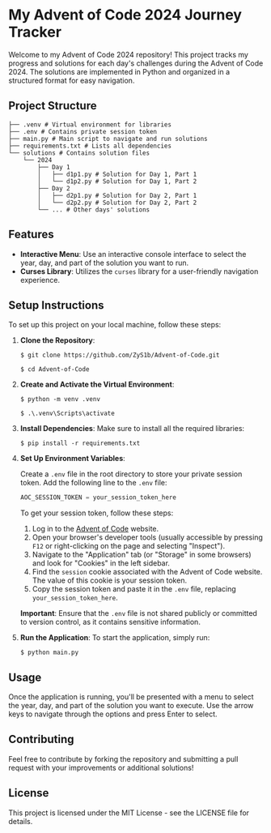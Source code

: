 # My Advent of Code 2024 Journey Tracker

Welcome to my Advent of Code 2024 repository! This project tracks my progress and solutions for each day's challenges during the Advent of Code 2024. The solutions are implemented in Python and organized in a structured format for easy navigation.

## Project Structure
```shell 
├── .venv # Virtual environment for libraries 
├── .env # Contains private session token 
├── main.py # Main script to navigate and run solutions 
├── requirements.txt # Lists all dependencies 
└── solutions # Contains solution files 
    └── 2024 
        ├── Day 1 
        │   ├── d1p1.py # Solution for Day 1, Part 1 
        │   └── d1p2.py # Solution for Day 1, Part 2 
        ├── Day 2 
        │   ├── d2p1.py # Solution for Day 2, Part 1 
        │   └── d2p2.py # Solution for Day 2, Part 2 
        └── ... # Other days' solutions
```


## Features

- **Interactive Menu**: Use an interactive console interface to select the year, day, and part of the solution you want to run.
- **Curses Library**: Utilizes the `curses` library for a user-friendly navigation experience.

## Setup Instructions

To set up this project on your local machine, follow these steps:

1. **Clone the Repository**:

    ```console
    $ git clone https://github.com/ZyS1b/Advent-of-Code.git

    $ cd Advent-of-Code
    ```

2. **Create and Activate the Virtual Environment**:
   
    ```console
    $ python -m venv .venv
    
    $ .\.venv\Scripts\activate
    ```

3. **Install Dependencies**:
    Make sure to install all the required libraries:

    ```console
    $ pip install -r requirements.txt
    ```

4. **Set Up Environment Variables**:

   Create a `.env` file in the root directory to store your private session token. Add the following line to the `.env` file:
    ```js
    AOC_SESSION_TOKEN = your_session_token_here
    ```

    To get your session token, follow these steps:

    1. Log in to the [Advent of Code](https://adventofcode.com/) website.
    2. Open your browser's developer tools (usually accessible by pressing `F12` or right-clicking on the page and selecting "Inspect").
    3. Navigate to the "Application" tab (or "Storage" in some browsers) and look for "Cookies" in the left sidebar.
    4. Find the `session` cookie associated with the Advent of Code website. The value of this cookie is your session token.
    5. Copy the session token and paste it in the `.env` file, replacing `your_session_token_here`.

    **Important**: Ensure that the `.env` file is not shared publicly or committed to version control, as it contains sensitive information.

5. **Run the Application**:
    To start the application, simply run:
    
    ```console
    $ python main.py
    ```

## Usage
Once the application is running, you'll be presented with a menu to select the year, day, and part of the solution you want to execute. Use the arrow keys to navigate through the options and press Enter to select.

## Contributing
Feel free to contribute by forking the repository and submitting a pull request with your improvements or additional solutions!

## License
This project is licensed under the MIT License - see the LICENSE file for details.